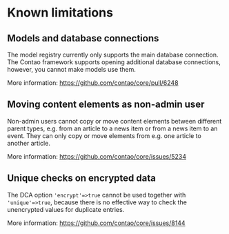 # Known limitations

## Models and database connections

The model registry currently only supports the main database connection. The
Contao framework supports opening additional database connections, however, you
cannot make models use them.

More information: https://github.com/contao/core/pull/6248

## Moving content elements as non-admin user

Non-admin users cannot copy or move content elements between different parent
types, e.g. from an article to a news item or from a news item to an event.
They can only copy or move elements from e.g. one article to another article.

More information: https://github.com/contao/core/issues/5234

## Unique checks on encrypted data

The DCA option `'encrypt'=>true` cannot be used together with `'unique'=>true`,
because there is no effective way to check the unencrypted values for
duplicate entries.

More information: https://github.com/contao/core/issues/8144
